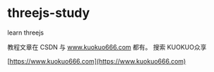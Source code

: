 # threejs-study
learn threejs

教程文章在 CSDN 与 www.kuokuo666.com 都有。
搜索 KUOKUO众享

[https://www.kuokuo666.com](https://www.kuokuo666.com)
